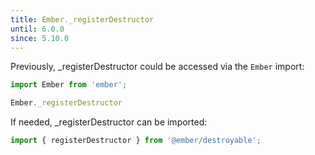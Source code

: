 ```yaml
---
title: Ember._registerDestructor
until: 6.0.0
since: 5.10.0
---
```



Previously, _registerDestructor could be accessed via the `Ember` import:
```js
import Ember from 'ember';

Ember._registerDestructor
```

If needed, _registerDestructor can be imported:
```js
import { registerDestructor } from '@ember/destroyable';
```
